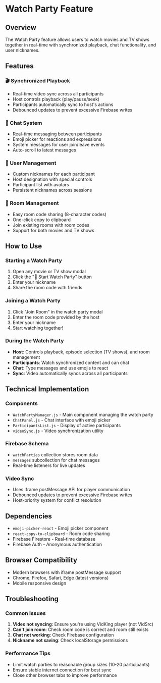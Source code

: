 # Watch Party Feature

## Overview
The Watch Party feature allows users to watch movies and TV shows together in real-time with synchronized playback, chat functionality, and user nicknames.

## Features

### 🎬 Synchronized Playback
- Real-time video sync across all participants
- Host controls playback (play/pause/seek)
- Participants automatically sync to host's actions
- Debounced updates to prevent excessive Firebase writes

### 💬 Chat System
- Real-time messaging between participants
- Emoji picker for reactions and expressions
- System messages for user join/leave events
- Auto-scroll to latest messages

### 👥 User Management
- Custom nicknames for each participant
- Host designation with special controls
- Participant list with avatars
- Persistent nicknames across sessions

### 🎯 Room Management
- Easy room code sharing (8-character codes)
- One-click copy to clipboard
- Join existing rooms with room codes
- Support for both movies and TV shows

## How to Use

### Starting a Watch Party
1. Open any movie or TV show modal
2. Click the "🎉 Start Watch Party" button
3. Enter your nickname
4. Share the room code with friends

### Joining a Watch Party
1. Click "Join Room" in the watch party modal
2. Enter the room code provided by the host
3. Enter your nickname
4. Start watching together!

### During the Watch Party
- **Host**: Controls playback, episode selection (TV shows), and room management
- **Participants**: Watch synchronized content and can chat
- **Chat**: Type messages and use emojis to react
- **Sync**: Video automatically syncs across all participants

## Technical Implementation

### Components
- `WatchPartyManager.js` - Main component managing the watch party
- `ChatPanel.js` - Chat interface with emoji picker
- `ParticipantsList.js` - Display of active participants
- `videoSync.js` - Video synchronization utility

### Firebase Schema
- `watchParties` collection stores room data
- `messages` subcollection for chat messages
- Real-time listeners for live updates

### Video Sync
- Uses iframe postMessage API for player communication
- Debounced updates to prevent excessive Firebase writes
- Host-priority system for conflict resolution

## Dependencies
- `emoji-picker-react` - Emoji picker component
- `react-copy-to-clipboard` - Room code sharing
- Firebase Firestore - Real-time database
- Firebase Auth - Anonymous authentication

## Browser Compatibility
- Modern browsers with iframe postMessage support
- Chrome, Firefox, Safari, Edge (latest versions)
- Mobile responsive design

## Troubleshooting

### Common Issues
1. **Video not syncing**: Ensure you're using VidKing player (not VidSrc)
2. **Can't join room**: Check room code is correct and room still exists
3. **Chat not working**: Check Firebase configuration
4. **Nickname not saving**: Check localStorage permissions

### Performance Tips
- Limit watch parties to reasonable group sizes (10-20 participants)
- Ensure stable internet connection for best sync
- Close other browser tabs to improve performance
